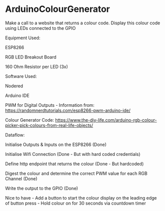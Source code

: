 # ArduinoColourGenerator
Make a call to a website that returns a colour code. Display this colour code using LEDs connected to the GPIO

Equipment Used:

ESP8266

RGB LED Breakout Board

160 Ohm Resistor per LED (3x)


Software Used:

Nodered

Arduino IDE

PWM for Digital Outputs - Information from:
https://randomnerdtutorials.com/esp8266-pwm-arduino-ide/

Colour Generator Code:
https://www.the-diy-life.com/arduino-rgb-colour-picker-pick-colours-from-real-life-objects/


Dataflow:

Initialise Outputs & Inputs on the ESP8266 (Done)

Initialise Wifi Connection (Done - But with hard coded credentials)

Define http endpoint that returns the colour (Done - But hardcoded)

Digest the colour and determine the correct PWM value for each RGB Channel (Done)

Write the output to the GPIO (Done)


Nice to have - Add a button to start the colour display on the leading edge of button press - Hold colour on for 30 seconds via countdown timer
